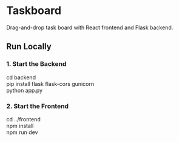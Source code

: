 # Taskboard
Drag-and-drop task board with React frontend and Flask backend.

## Run Locally

### 1. Start the Backend
cd backend<br/>
pip install flask flask-cors gunicorn<br/>
python app.py<br/>

### 2. Start the Frontend
cd ../frontend<br/>
npm install<br/>
npm run dev<br/>
